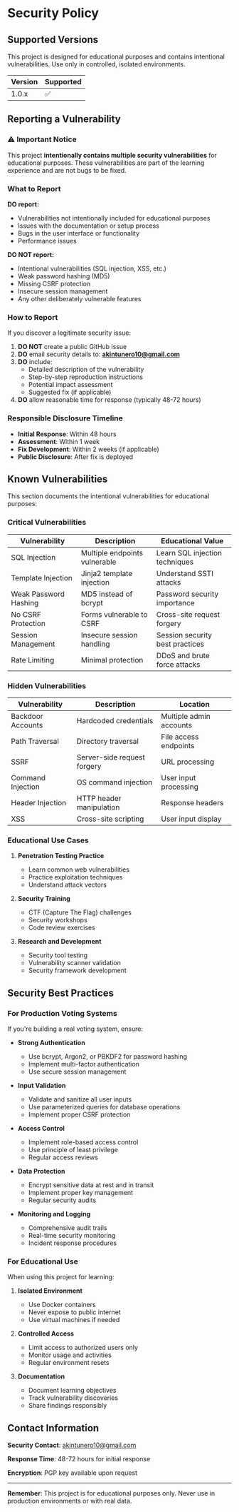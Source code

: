 # Security Policy

## Supported Versions

This project is designed for educational purposes and contains intentional vulnerabilities. Use only in controlled, isolated environments.

| Version | Supported          |
| ------- | ------------------ |
| 1.0.x   | :white_check_mark: |

## Reporting a Vulnerability

### ⚠️ Important Notice

This project **intentionally contains multiple security vulnerabilities** for educational purposes. These vulnerabilities are part of the learning experience and are not bugs to be fixed.

### What to Report

**DO report:**
- Vulnerabilities not intentionally included for educational purposes
- Issues with the documentation or setup process
- Bugs in the user interface or functionality
- Performance issues

**DO NOT report:**
- Intentional vulnerabilities (SQL injection, XSS, etc.)
- Weak password hashing (MD5)
- Missing CSRF protection
- Insecure session management
- Any other deliberately vulnerable features

### How to Report

If you discover a legitimate security issue:

1. **DO NOT** create a public GitHub issue
2. **DO** email security details to: **akintunero10@gmail.com**
3. **DO** include:
   - Detailed description of the vulnerability
   - Step-by-step reproduction instructions
   - Potential impact assessment
   - Suggested fix (if applicable)
4. **DO** allow reasonable time for response (typically 48-72 hours)

### Responsible Disclosure Timeline

- **Initial Response**: Within 48 hours
- **Assessment**: Within 1 week
- **Fix Development**: Within 2 weeks (if applicable)
- **Public Disclosure**: After fix is deployed

## Known Vulnerabilities

This section documents the intentional vulnerabilities for educational purposes:

### Critical Vulnerabilities

| Vulnerability | Description | Educational Value |
|---------------|-------------|-------------------|
| SQL Injection | Multiple endpoints vulnerable | Learn SQL injection techniques |
| Template Injection | Jinja2 template injection | Understand SSTI attacks |
| Weak Password Hashing | MD5 instead of bcrypt | Password security importance |
| No CSRF Protection | Forms vulnerable to CSRF | Cross-site request forgery |
| Session Management | Insecure session handling | Session security best practices |
| Rate Limiting | Minimal protection | DDoS and brute force attacks |

### Hidden Vulnerabilities

| Vulnerability | Description | Location |
|---------------|-------------|----------|
| Backdoor Accounts | Hardcoded credentials | Multiple admin accounts |
| Path Traversal | Directory traversal | File access endpoints |
| SSRF | Server-side request forgery | URL processing |
| Command Injection | OS command injection | User input processing |
| Header Injection | HTTP header manipulation | Response headers |
| XSS | Cross-site scripting | User input display |

### Educational Use Cases

1. **Penetration Testing Practice**
   - Learn common web vulnerabilities
   - Practice exploitation techniques
   - Understand attack vectors

2. **Security Training**
   - CTF (Capture The Flag) challenges
   - Security workshops
   - Code review exercises

3. **Research and Development**
   - Security tool testing
   - Vulnerability scanner validation
   - Security framework development

## Security Best Practices

### For Production Voting Systems

If you're building a real voting system, ensure:

- **Strong Authentication**
  - Use bcrypt, Argon2, or PBKDF2 for password hashing
  - Implement multi-factor authentication
  - Use secure session management

- **Input Validation**
  - Validate and sanitize all user inputs
  - Use parameterized queries for database operations
  - Implement proper CSRF protection

- **Access Control**
  - Implement role-based access control
  - Use principle of least privilege
  - Regular access reviews

- **Data Protection**
  - Encrypt sensitive data at rest and in transit
  - Implement proper key management
  - Regular security audits

- **Monitoring and Logging**
  - Comprehensive audit trails
  - Real-time security monitoring
  - Incident response procedures

### For Educational Use

When using this project for learning:

1. **Isolated Environment**
   - Use Docker containers
   - Never expose to public internet
   - Use virtual machines if needed

2. **Controlled Access**
   - Limit access to authorized users only
   - Monitor usage and activities
   - Regular environment resets

3. **Documentation**
   - Document learning objectives
   - Track vulnerability discoveries
   - Share findings responsibly

## Contact Information

**Security Contact**: akintunero10@gmail.com

**Response Time**: 48-72 hours for initial response

**Encryption**: PGP key available upon request

---

**Remember**: This project is for educational purposes only. Never use in production environments or with real data. 